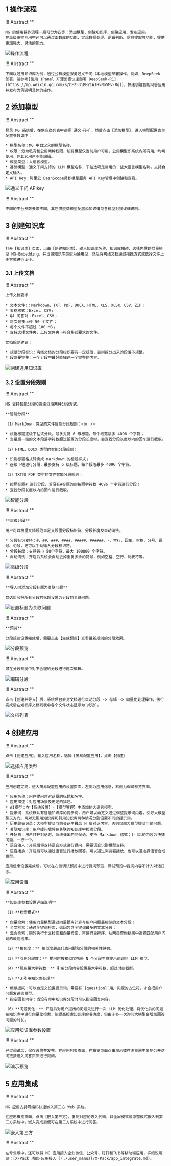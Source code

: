 ## 1 操作流程

!!! Abstract ""

    MG 的使用操作流程一般可分为四步：添加模型、创建知识库、创建应用、发布应用。
    在高级编排应用中还可以通过函数库的功能，实现数据处理、逻辑判断、信息提取等功能，提供更加强大、灵活的能力。

![操作流程](img/model/maxkb_flow.png)

!!! Abstract ""

    下面以通用知识库为例，通过公有模型服务通义千问（本地模型部署操作，例如，DeepSeek 部署，请参考[使用 1Panel 开源面板快速部署 DeepSeek-R1](https://mp.weixin.qq.com/s/bF253jBHZIWIHvNnSMv-Rg)），快速创建智能问答应用并发布为例说明具体的操作。

## 2 添加模型

!!! Abstract ""

    登录 MG 系统后，在供应商列表中选择`通义千问`，然后点击【添加模型】，进入模型配置表单配置参数如下：

    * 模型名称：MG 中自定义的模型名称。
    * 权限：分为私有和公用两种权限，私有模型仅当前用户可用，公用模型即系统内所有用户均可使用，但其它用户不能编辑。
    * 模型类型：大语言模型。
    * 基础模型：通义千问支持的 LLM 模型名称，下拉选项是常用的一些大语言模型名称，支持自定义输入。
    * API Key：阿里云 DashScope灵积模型服务 API Key管理中创建和查看。

![通义千问 APIkey](img/model/tongyi_model.png)

!!! Abstract ""

    不同的平台参数要求不同，其它供应商模型配置添加详情见各模型对接详细说明。

## 3 创建知识库

!!! Abstract ""

    打开【知识库】页面，点击【创建知识库】，输入知识库名称、知识库描述、选择内置的向量模型 MG-Embedding，并设置知识库类型为通用型，然后将离线文档通过拖拽方式或选择文件上传方式进行上传。

### 3.1 上传文档

!!! Abstract ""

    上传文档要求：

    * 文本文件:：Markdown、TXT、PDF、DOCX、HTML、XLS、XLSX、CSV、ZIP；
    * 表格格式：Excel、CSV;
    * QA 问答对：Excel、CSV；
    * 每次最多上传 50 个文件；
    * 每个文件不超过 100 MB；
    * 支持选择文件夹，上传文件夹下符合格式要求的文件。

    文档规范建议：

    * 规范分段标识：离线文档的分段标识要有一定规范，否则拆分出来的段落不规整。
    * 段落要完整：一个分段中最好能描述一个完整的内容。

![创建通用知识库](img/dataset/create_offline_dataset.png)

### 3.2 设置分段规则

!!! Abstract ""

    MG 支持智能分段和高级分段两种分段方式。

    **智能分段**

    （1）MarkDown 类型的文件智能分段规则：<br />

    * 根据标题逐级下钻式分段，最多支持 6 级标题，每个段落最多 4096 个字符；
    * 当最后一级的文本段落字符数超过设置的分段长度时，会查找分段长度以内的回车进行截取。

    （2）HTML、DOCX 类型的智能分段规则：

    * 识别标题格式转换成 markdown 的标题样式；
    * 逐级下钻进行分段，最多支持 6 级标题，每个段落最多 4096 个字符。

    （3）TXT和 PDF 类型的文件智能分段规则：

    * 按照标题# 进行分段，若没有#标题的则按照字符数 4096 个字符进行分段；
    * 查找分段长度以内的回车进行截取。

![智能分段](img/dataset/automatic_paragraphing.png)

!!! Abstract ""

    **高级分段**

    用户可以根据文档规范自定义设置分段标识符、分段长度及自动清洗。

    * 分段标识支持：#、##、###、####、#####、######、-、空行、回车、空格、分号、逗号、句号，还可以手动输入分段标识符。
    * 分段长度：支持最小 50个字符，最大 100000 个字符。
    * 自动清洗：开启后系统会自动去掉重复多余的符号，例如空格、空行、制表符等。

![高级分段](img/dataset/advanced_segmentation.png)

!!! Abstract ""

    **导入时添加分段标题为关联问题**

    勾选后会把所有分段的标题设置为分段的关联问题。

![设置标题为关联问题](img/dataset/titel_set_question.png)

!!! Abstract ""

    **预览**

    分段规则设置完成后，需要点击【生成预览】查看最新规则的分段效果。

![分段预览](img/dataset/preview_segmentation.png)

!!! Abstract ""

    可在分段预览中对不合理的分段进行再次编辑。

![编辑分段](img/dataset/view_edit.png)

!!! Abstract ""

    点击【创建并导入】后，系统后台会对文档进行自动分段 -> 存储 -> 向量化处理操作，执行完成后在知识库文档列表中各个文件状态显示为`成功`。

![文档列表](img/dataset/doc_list.png)

## 4 创建应用

!!! Abstract ""

    点击【创建应用】，输入应用名称，选择【简易配置应用】，点击【创建】

![选择应用类型](img/app/selectAppType.png)

!!! Abstract ""

    应用创建完成，进入简易配置应用的设置页面，左侧为应用信息，右侧为调试预览界面。

    * 应用名称：用户提问时对话框的标题和名字。
    * 应用描述：对应用场景及用途的描述。
    * AI模型：在【系统设置】-【模型管理】中添加的大语言模型。
    * 提示词：系统默认有智能知识库的提示词，用户可以自定义通过调整提示词内容，引导大模型聊天方向。可对无引用知识库和引用知识库两种情况分别设置不同的提示词。
    * 历史聊天记录：大模型提交当前会话中最后 N 条对话内容，否则仅向大模型提交当前问题。
    * 关联知识库：用户提问后将在关联的知识库中检索分段。
    * 开场白：用户打开对话时，系统弹出的问候语。支持 Markdown 格式；[-]后的内容为快捷问题，一行一个。
    * 语音输入：开启后将支持语音方式进行提问，需要语音识别模型支持。
    * 语音播放：开启后可以通过语音进行播放回答，可以通过浏览器播放，也可以通选择语音合成模型。

    应用信息设置完成后，可以在右侧调试预览中进行提问预览，调试预览中提问内容不计入对话日志。

![应用设置](img/app/app_setting.png)

!!! Abstract ""

    **知识库参数设置详细说明**

    （1）**检索模式**

    * 向量检索：使用向量模型通过向量距离计算与用户问题最相似的文本分段；
    * 全文检索：通过关键词检索，返回包含关键词最多的文本分段；
    * 混合检索：同时执行全文检索和向量检索，再进行重排序，从两类查询结果中选择匹配用户问题的最佳结果。

    （2）**相似度：** 相似度越高代表问题和分段的相关性越强。

    （3）**引用分段数：** 提问时按相似度携带 N 个分段生成提示词询问 LLM 模型。

    （4）**引用最大字符数：** 引用分段内容设置最大字符数，超过时则截断。

    （5）**无引用知识库处理**

    * 继续提问：可以自定义设置提示词，需要有`{question}`用户问题的占位符，才会把用户问题发送给模型。
    * 指定回复内容：当没有命中知识库分段时可以指定回复内容。

    （6）**问题优化：** 开启后对用户提出的问题先进行一次 LLM 优化处理，将优化后的问题在知识库中进行向量化检索，能提高检索知识库的准确度，但由于多一次询问大模型会增加回答问题的时长。

![应用知识库参数设置](img/app/app-parameter-setting.png)

!!! Abstract ""

    经过调试后，保存设置并发布。在应用列表页面，在概览页面点击演示或在浏览器中复制公开访问链接进入问答页面进行提问。

![演示预览](img/app/app_view.png)

## 5 应用集成

!!! Abstract ""

    MG 应用支持零编码快速嵌入第三方 Web 系统。

    在应用概览页面，点击【嵌入第三方】，复制对应的嵌入代码，以全屏模式或浮窗模式嵌入到第三方系统中，嵌入完成后便可在第三方系统中进行问答。

![嵌入第三方](img/app/embed.png)

!!! Abstract ""

    在专业版中，还可以将 MG 应用接入企业微信、公众号、钉钉和飞书等移动端应用，详细说明见：[X-Pack 功能-应用接入 ](./user_manual/X-Pack/app_integrate.md)。
